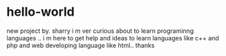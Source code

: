 # hello-world
new project by. sharry
i m ver curious about to learn programinng languages  .. i m here to get help and ideas to learn languages like c++ and php and web developing language like html.. thanks
